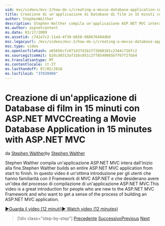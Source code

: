 ```yaml
---
uid: mvc/videos/mvc-2/how-do-i/creating-a-movie-database-application-in-15-minutes-with-aspnet-mvc
title: Creazione di un'applicazione di Database di film in 15 minuti con ASP.NET MVC | Microsoft Docs
author: StephenWalther
description: Stephen Walther compila un'applicazione ASP.NET MVC intera dall'inizio alla fine. In questo video è un'ottima introduzione per gli utenti che hanno familiarità con F. MVC di ASP.NET...
ms.author: aspnetcontent
ms.date: 03/17/2009
ms.assetid: c742a7c2-11ed-4f39-b658-960676494db9
msc.legacyurl: /mvc/videos/mvc-2/how-do-i/creating-a-movie-database-application-in-15-minutes-with-aspnet-mvc
msc.type: video
ms.openlocfilehash: a65656cfc071d37d1b1ff2b88101c2344c716fc2
ms.sourcegitcommit: b28cd0313af316c051c2ff8549865bff67f2fbb4
ms.translationtype: MT
ms.contentlocale: it-IT
ms.lasthandoff: 07/05/2018
ms.locfileid: "37839908"
---
```

<a name="creating-a-movie-database-application-in-15-minutes-with-aspnet-mvc"></a><span data-ttu-id="e0813-104">Creazione di un'applicazione di Database di film in 15 minuti con ASP.NET MVC</span><span class="sxs-lookup"><span data-stu-id="e0813-104">Creating a Movie Database Application in 15 minutes with ASP.NET MVC</span></span>
====================
<span data-ttu-id="e0813-105">da [Stephen Walther](https://github.com/StephenWalther)</span><span class="sxs-lookup"><span data-stu-id="e0813-105">by [Stephen Walther](https://github.com/StephenWalther)</span></span>

<span data-ttu-id="e0813-106">Stephen Walther compila un'applicazione ASP.NET MVC intera dall'inizio alla fine.</span><span class="sxs-lookup"><span data-stu-id="e0813-106">Stephen Walther builds an entire ASP.NET MVC application from start to finish.</span></span> <span data-ttu-id="e0813-107">In questo video è un'ottima introduzione per gli utenti che hanno familiarità con il Framework di MVC ASP.NET e che desiderano avere un'idea del processo di compilazione di un'applicazione ASP.NET MVC.</span><span class="sxs-lookup"><span data-stu-id="e0813-107">This video is a great introduction for people who are new to the ASP.NET MVC Framework and who want to get a sense of the process of building an ASP.NET MVC application.</span></span>

[<span data-ttu-id="e0813-108">&#9654;Guarda il video (12 minuti)</span><span class="sxs-lookup"><span data-stu-id="e0813-108">&#9654; Watch video (12 minutes)</span></span>](https://channel9.msdn.com/Blogs/ASP-NET-Site-Videos/creating-a-movie-database-application-in-15-minutes-with-aspnet-mvc)

> [!div class="step-by-step"]
> <span data-ttu-id="e0813-109">[Precedente](creating-a-tasklist-application-with-aspnet-mvc.md)
> [Successivo](understanding-models-views-and-controllers.md)</span><span class="sxs-lookup"><span data-stu-id="e0813-109">[Previous](creating-a-tasklist-application-with-aspnet-mvc.md)
[Next](understanding-models-views-and-controllers.md)</span></span>
